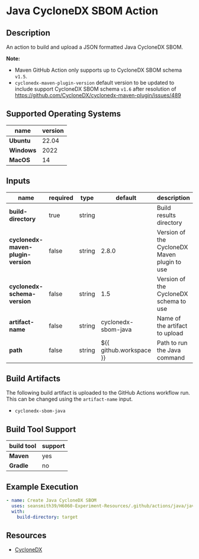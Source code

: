 # Java CycloneDX SBOM Action

## Description

An action to build and upload a JSON formatted Java CycloneDX SBOM.

**Note:** 
- Maven GitHub Action only supports up to CycloneDX SBOM schema `v1.5`.
- `cyclonedx-maven-plugin-version` default version to be updated to include support CycloneDX SBOM schema `v1.6` after resolution of https://github.com/CycloneDX/cyclonedx-maven-plugin/issues/489

## Supported Operating Systems

| name        | version | 
|-------------|---------|
| **Ubuntu**  | 22.04   |
| **Windows** | 2022    |
| **MacOS**   | 14      |

## Inputs

| name                               | required | type   | default                 | description                                  |
|------------------------------------|----------|--------|-------------------------|----------------------------------------------|
| **build-directory**                | true     | string |                         | Build results directory                      |
| **cyclonedx-maven-plugin-version** | false    | string | 2.8.0                   | Version of the CycloneDX Maven plugin to use |
| **cyclonedx-schema-version**       | false    | string | 1.5                     | Version of the CycloneDX schema to use       |
| **artifact-name**                  | false    | string | cyclonedx-sbom-java     | Name of the artifact to upload               |
| **path**                           | false    | string | ${{ github.workspace }} | Path to run the Java command                 |

## Build Artifacts

The following build artifact is uploaded to the GitHub Actions workflow run. This can be changed using the `artifact-name` input.
- `cyclonedx-sbom-java`

## Build Tool Support

| build tool | support | 
|------------|---------|
| **Maven**  | yes     |
| **Gradle** | no      |

## Example Execution

```yaml
- name: Create Java CycloneDX SBOM
  uses: seansmith39/H6060-Experiment-Resources/.github/actions/java/java-cyclonedx-sbom@main
  with:
    build-directory: target
```

## Resources

- [CycloneDX](https://cyclonedx.org/)
